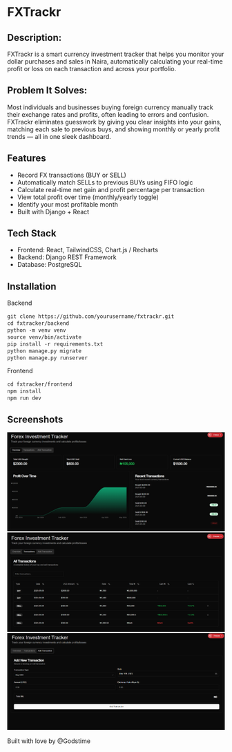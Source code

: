 # FXTrackr

## Description:
FXTrackr is a smart currency investment tracker that helps you monitor your dollar purchases and sales in Naira, automatically calculating your real-time profit or loss on each transaction and across your portfolio.

## Problem It Solves:
Most individuals and businesses buying foreign currency manually track their exchange rates and profits, often leading to errors and confusion. FXTrackr eliminates guesswork by giving you clear insights into your gains, matching each sale to previous buys, and showing monthly or yearly profit trends — all in one sleek dashboard.

## Features
- Record FX transactions (BUY or SELL)
- Automatically match SELLs to previous BUYs using FIFO logic
- Calculate real-time net gain and profit percentage per transaction
- View total profit over time (monthly/yearly toggle)
- Identify your most profitable month
- Built with Django + React

## Tech Stack
- Frontend: React, TailwindCSS, Chart.js / Recharts
- Backend: Django REST Framework
- Database: PostgreSQL


## Installation
Backend
```
git clone https://github.com/yourusername/fxtrackr.git
cd fxtracker/backend
python -m venv venv
source venv/bin/activate
pip install -r requirements.txt
python manage.py migrate
python manage.py runserver

```
Frontend
```
cd fxtracker/frontend
npm install
npm run dev
```

## Screenshots
![Alt text](screens/Screenshot%202025-05-10%20020440.png)
![Alt text](screens/Screenshot%202025-05-10%20020452.png)
![Alt text](screens/Screenshot%202025-05-10%20020504.png)

Built with love by @Godstime